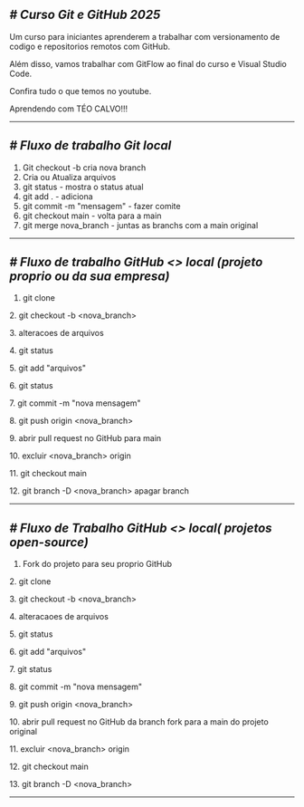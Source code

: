 ## ***# Curso Git e GitHub 2025***



Um curso para iniciantes aprenderem a trabalhar com versionamento de codigo e repositorios remotos com GitHub.



Além disso, vamos trabalhar com GitFlow ao final do curso e Visual Studio Code.

Confira tudo o que temos no youtube.


Aprendendo com TÉO CALVO!!!






-------------------------------------------------------------

## *# Fluxo de trabalho Git local*



1. Git checkout -b <nova-branch> cria nova branch
2. Cria ou Atualiza arquivos
3. git status  - mostra o status atual 
4. git add . - adiciona 
5. git commit -m "mensagem" - fazer comite
6. git checkout main - volta para a main
7. git merge nova\_branch - juntas as branchs com a main original



-------------------------------------------------------------

## *# Fluxo de trabalho GitHub <> local (projeto proprio ou da sua empresa)*



1. git clone <endereco do projeto>

2\. git checkout -b <nova\_branch>

3\. alteracoes de arquivos

4\. git status

5\. git add "arquivos"

6\. git status

7\. git commit -m "nova mensagem"

8\. git push origin <nova\_branch>

9\. abrir pull request no GitHub para main

10\. excluir <nova\_branch> origin

11\. git checkout main

12\. git branch -D <nova\_branch> apagar branch



---------------------------------------------------------------

## *# Fluxo de Trabalho GitHub <> local( projetos open-source)*



1. Fork do projeto para seu proprio GitHub

2\. git clone <endereco do projeto>

3\. git checkout -b <nova\_branch>

4\. alteracaoes de arquivos

5\. git status

6\. git add "arquivos"

7\. git status

8\. git commit -m "nova mensagem"

9\. git push origin <nova\_branch>

10\. abrir pull request no GitHub da branch fork para a main do projeto original

11\. excluir <nova\_branch> origin

12\. git checkout main

13\. git branch -D <nova\_branch> 



--------------------------------------------------------------------




